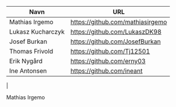 | Navn | URL |
|---|---|
| Mathias Irgemo | https://github.com/mathiasirgemo |
| Lukasz Kucharczyk | https://github.com/LukaszDK98 |
| Josef Burkan | https://github.com/JosefBurkan |
| Thomas Frivold | https://github.com/Tj12501 |
| Erik Nygård | https://github.com/erny03
| Ine Antonsen | https://github.com/ineant 
| 

Mathias Irgemo
